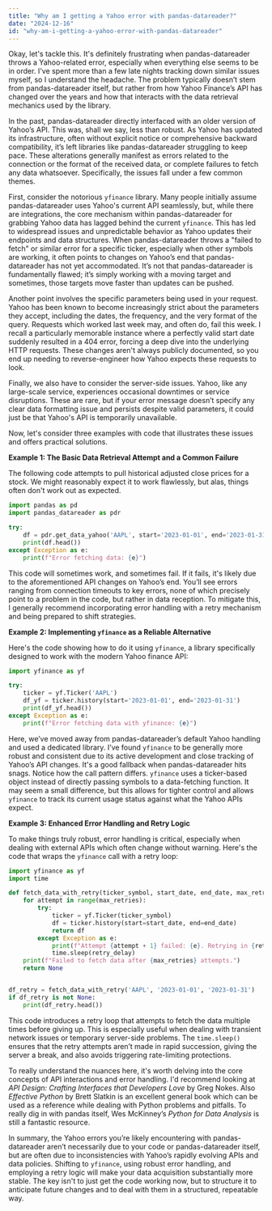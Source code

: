 ```yaml
---
title: "Why am I getting a Yahoo error with pandas-datareader?"
date: "2024-12-16"
id: "why-am-i-getting-a-yahoo-error-with-pandas-datareader"
---
```


Okay, let's tackle this. It's definitely frustrating when pandas-datareader throws a Yahoo-related error, especially when everything else seems to be in order. I've spent more than a few late nights tracking down similar issues myself, so I understand the headache. The problem typically doesn’t stem from pandas-datareader itself, but rather from how Yahoo Finance’s API has changed over the years and how that interacts with the data retrieval mechanics used by the library.

In the past, pandas-datareader directly interfaced with an older version of Yahoo’s API. This was, shall we say, less than robust. As Yahoo has updated its infrastructure, often without explicit notice or comprehensive backward compatibility, it’s left libraries like pandas-datareader struggling to keep pace. These alterations generally manifest as errors related to the connection or the format of the received data, or complete failures to fetch any data whatsoever. Specifically, the issues fall under a few common themes.

First, consider the notorious `yfinance` library. Many people initially assume pandas-datareader uses Yahoo's current API seamlessly, but, while there are integrations, the core mechanism within pandas-datareader for grabbing Yahoo data has lagged behind the current `yfinance`. This has led to widespread issues and unpredictable behavior as Yahoo updates their endpoints and data structures. When pandas-datareader throws a "failed to fetch" or similar error for a specific ticker, especially when other symbols are working, it often points to changes on Yahoo’s end that pandas-datareader has not yet accommodated. It’s not that pandas-datareader is fundamentally flawed; it’s simply working with a moving target and sometimes, those targets move faster than updates can be pushed.

Another point involves the specific parameters being used in your request. Yahoo has been known to become increasingly strict about the parameters they accept, including the dates, the frequency, and the very format of the query. Requests which worked last week may, and often do, fail this week. I recall a particularly memorable instance where a perfectly valid start date suddenly resulted in a 404 error, forcing a deep dive into the underlying HTTP requests. These changes aren't always publicly documented, so you end up needing to reverse-engineer how Yahoo expects these requests to look.

Finally, we also have to consider the server-side issues. Yahoo, like any large-scale service, experiences occasional downtimes or service disruptions. These are rare, but if your error message doesn’t specify any clear data formatting issue and persists despite valid parameters, it could just be that Yahoo's API is temporarily unavailable.

Now, let's consider three examples with code that illustrates these issues and offers practical solutions.

**Example 1: The Basic Data Retrieval Attempt and a Common Failure**

The following code attempts to pull historical adjusted close prices for a stock. We might reasonably expect it to work flawlessly, but alas, things often don't work out as expected.

```python
import pandas as pd
import pandas_datareader as pdr

try:
    df = pdr.get_data_yahoo('AAPL', start='2023-01-01', end='2023-01-31')
    print(df.head())
except Exception as e:
    print(f"Error fetching data: {e}")
```

This code will sometimes work, and sometimes fail. If it fails, it's likely due to the aforementioned API changes on Yahoo’s end. You’ll see errors ranging from connection timeouts to key errors, none of which precisely point to a problem in the code, but rather in data reception. To mitigate this, I generally recommend incorporating error handling with a retry mechanism and being prepared to shift strategies.

**Example 2: Implementing `yfinance` as a Reliable Alternative**

Here's the code showing how to do it using `yfinance`, a library specifically designed to work with the modern Yahoo finance API:

```python
import yfinance as yf

try:
    ticker = yf.Ticker('AAPL')
    df_yf = ticker.history(start='2023-01-01', end='2023-01-31')
    print(df_yf.head())
except Exception as e:
    print(f"Error fetching data with yfinance: {e}")
```

Here, we’ve moved away from pandas-datareader’s default Yahoo handling and used a dedicated library. I’ve found `yfinance` to be generally more robust and consistent due to its active development and close tracking of Yahoo’s API changes. It's a good fallback when pandas-datareader hits snags. Notice how the call pattern differs. `yfinance` uses a ticker-based object instead of directly passing symbols to a data-fetching function. It may seem a small difference, but this allows for tighter control and allows `yfinance` to track its current usage status against what the Yahoo APIs expect.

**Example 3: Enhanced Error Handling and Retry Logic**

To make things truly robust, error handling is critical, especially when dealing with external APIs which often change without warning. Here's the code that wraps the `yfinance` call with a retry loop:

```python
import yfinance as yf
import time

def fetch_data_with_retry(ticker_symbol, start_date, end_date, max_retries=3, retry_delay=5):
    for attempt in range(max_retries):
        try:
            ticker = yf.Ticker(ticker_symbol)
            df = ticker.history(start=start_date, end=end_date)
            return df
        except Exception as e:
            print(f"Attempt {attempt + 1} failed: {e}. Retrying in {retry_delay} seconds...")
            time.sleep(retry_delay)
    print(f"Failed to fetch data after {max_retries} attempts.")
    return None


df_retry = fetch_data_with_retry('AAPL', '2023-01-01', '2023-01-31')
if df_retry is not None:
    print(df_retry.head())
```

This code introduces a retry loop that attempts to fetch the data multiple times before giving up. This is especially useful when dealing with transient network issues or temporary server-side problems. The `time.sleep()` ensures that the retry attempts aren’t made in rapid succession, giving the server a break, and also avoids triggering rate-limiting protections.

To really understand the nuances here, it's worth delving into the core concepts of API interactions and error handling. I'd recommend looking at *API Design: Crafting Interfaces that Developers Love* by Greg Nokes. Also *Effective Python* by Brett Slatkin is an excellent general book which can be used as a reference while dealing with Python problems and pitfalls. To really dig in with pandas itself, Wes McKinney’s *Python for Data Analysis* is still a fantastic resource.

In summary, the Yahoo errors you’re likely encountering with pandas-datareader aren’t necessarily due to your code or pandas-datareader itself, but are often due to inconsistencies with Yahoo’s rapidly evolving APIs and data policies. Shifting to `yfinance`, using robust error handling, and employing a retry logic will make your data acquisition substantially more stable. The key isn't to just get the code working now, but to structure it to anticipate future changes and to deal with them in a structured, repeatable way.
